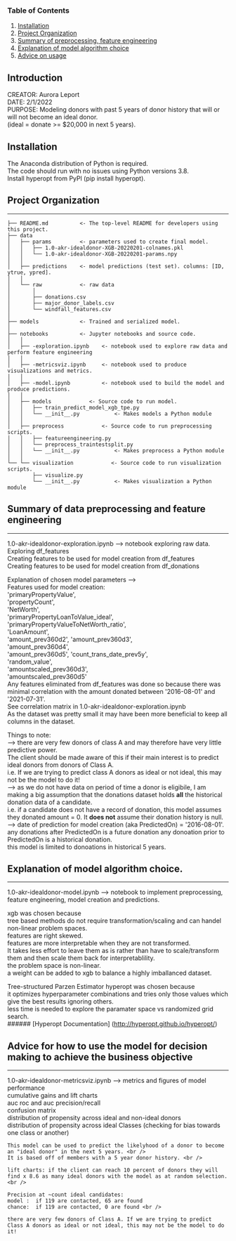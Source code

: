 ### Table of Contents

1. [Installation](#installation)
2. [Project Organization](#ProjectOrganization)
3. [Summary of preprocessing, feature engineering](#summary)
4. [Explanation of model algorithm choice](#modelchoice)
5. [Advice on usage](#advice)

Introduction
------------
CREATOR: Aurora Leport <br />
DATE: 2/1/2022 <br />
PURPOSE: Modeling donors with past 5 years of donor history that will or will not become an ideal donor. <br />
         (ideal = donate >= $20,000 in next 5 years). <br />

## Installation <a name="installation"></a>

The Anaconda distribution of Python is required.  <br />
The code should run with no issues using Python versions 3.8. <br />
Install hyperopt from PyPl (pip install hyperopt). <br />

 ## Project Organization<a name="ProjectOrganization"></a>
------------
    ├── README.md          <- The top-level README for developers using this project.
    ├── data
    │   ├── params         <- parameters used to create final model.
    │   │   ├── 1.0-akr-idealdonor-XGB-20220201-colnames.pkl
    │   │   └── 1.0-akr-idealdonor-XGB-20220201-params.npy
    │   │
    │   ├── predictions    <- model predictions (test set). columns: [ID, ytrue, ypred].
    │   │
    │   └── raw            <- raw data
    │       │
    │       ├── donations.csv
    │       ├── major_donor_labels.csv
    │       └── windfall_features.csv
    │
    ├── models             <- Trained and serialized model.
    │
    ├── notebooks          <- Jupyter notebooks and source code.
    │   │   
    │   ├── -exploration.ipynb    <- notebook used to explore raw data and perform feature engineering                              
    │   │
    │   ├── -metricsviz.ipynb     <- notebook used to produce visualizations and metrics.
    │   │
    │   ├── -model.ipynb          <- notebook used to build the model and produce predictions.
    │   │
    │   ├── models            <- Source code to run model.
    │   │   ├── train_predict_model_xgb_tpe.py
    │   │   └── __init__.py           <- Makes models a Python module
    │   │
    │   ├── preprocess            <- Source code to run preprocessing scripts.
    │   │   ├── featureengineering.py
    │   │   └── preprocess_traintestsplit.py
    │   │   └── __init__.py           <- Makes preprocess a Python module
    │   │
    └── └── visualization            <- Source code to run visualization scripts.
            ├── visualize.py
            └── __init__.py           <- Makes visualization a Python module


## Summary of data preprocessing and feature engineering <a name="summary"></a>
------------

1.0-akr-idealdonor-exploration.ipynb --> notebook exploring raw data. <br />
    Exploring df_features  <br />
    Creating features to be used for model creation from df_features <br />
    Creating features to be used for model creation from df_donations <br />

Explanation of chosen model parameters --> <br />
Features used for model creation: <br />
       'primaryPropertyValue', <br />
       'propertyCount', <br />
       'NetWorth', <br />
       'primaryPropertyLoanToValue_ideal', <br />
       'primaryPropertyValueToNetWorth_ratio',  <br />
       'LoanAmount', <br />
       'amount_prev360d2', 'amount_prev360d3',  <br />
       'amount_prev360d4', <br />
       'amount_prev360d5', 'count_trans_date_prev5y', <br />
       'random_value', <br />
       'amountscaled_prev360d3',  <br />
       'amountscaled_prev360d5' <br />
Any features eliminated from df_features was done so because there was minimal correlation with the amount donated between '2016-08-01' and '2021-07-31'. <br />
See correlation matrix in 1.0-akr-idealdonor-exploration.ipynb <br />
As the dataset was pretty small it may have been more beneficial to keep all columns in the dataset. <br />
       
Things to note: <br />
    --> there are very few donors of class A and may therefore have very little predictive power. <br />
         The client should be made aware of this if their main interest is to predict ideal donors from donors of Class A. <br />
         i.e. If we are trying to predict class A donors as ideal or not ideal, this may not be the model to do it! <br />
    --> as we do not have data on period of time a donor is eligibile, I am making a big assumption that the donations dataset holds **all** the historical donation data of a 
         candidate. <br />
         i.e. if a candidate does not have a record of donation, this model assumes they donated amount = 0. It **does not** assume their donation history is null. <br />
    --> date of prediction for model creation (aka PredictedOn) = '2016-08-01'. <br />
         any donations after PredictedOn is a future donation any donoation prior to PredictedOn is a historical donation. <br />
         this model is limited to donoations in historical 5 years.

## Explanation of model algorithm choice. <a name="modelchoice"></a>
------------
1.0-akr-idealdonor-model.ipynb --> notebook to implement preprocessing, feature engineering, model creation and predictions.

xgb was chosen because <br />
    tree based methods do not require transformation/scaling and can handel non-linear problem spaces. <br />
    features are right skewed. <br />
    features are more interpretable when they are not transformed. <br />
    It takes less effort to leave them as is rather than have to scale/transform them and then scale them back for interpretablility. <br />
    the problem space is non-linear. <br />
    a weight can be added to xgb to balance a highly imballanced dataset. <br /> 
    
 Tree-structured Parzen Estimator hyperopt was chosen because <br /> 
     it optimizes hyperparameter combinations and tries only those values which give the best results ignoring others. <br />
     less time is needed to explore the paramater space vs randomized grid search. <br />
     ###### [Hyperopt Documentation] (http://hyperopt.github.io/hyperopt/) <br />
    
## Advice for how to use the model for decision making to achieve the business objective <a name="advice"></a>
------------
1.0-akr-idealdonor-metricsviz.ipynb --> metrics and figures of model performance <br />
    cumulative gains and lift charts <br />
    auc roc and auc precision/recall <br />
    confusion matrix <br />
    distribution of propensity across ideal and non-ideal donors <br />
    distribution of propensity across ideal Classes (checking for bias towards one class or another) <br />
    
    This model can be used to predict the likelyhood of a donor to become an "ideal donor" in the next 5 years. <br />
    It is based off of members with a 5 year donor history. <br />
    
    lift charts: if the client can reach 10 percent of donors they will find x 8.6 as many ideal donors with the model as at random selection. <br />

    Precision at ~count ideal candidates:
    model :  if 119 are contacted, 65 are found
    chance:  if 119 are contacted, 0 are found <br />
    
    there are very few donors of Class A. If we are trying to predict Class A donors as ideal or not ideal, this may not be the model to do it! 



